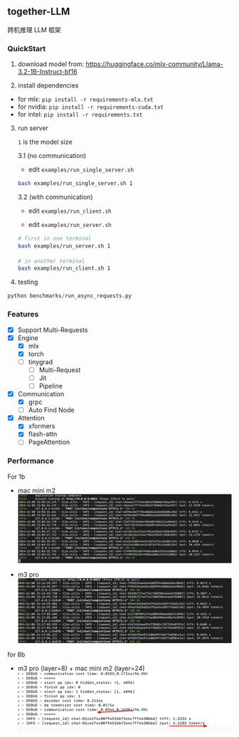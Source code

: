 ## together-LLM

跨机推理 LLM 框架

### QuickStart

1. download model from: https://huggingface.co/mlx-community/Llama-3.2-1B-Instruct-bf16

2. install dependencies

- for mlx:   `pip install -r requirements-mlx.txt`
- for nvidia: `pip install -r requirements-cuda.txt`
- for intel: `pip install -r requirements.txt`

3. run server 

    `1` is the model size

    3.1 (no communication)

    - edit `examples/run_single_server.sh`

    ```bash
    bash examples/run_single_server.sh 1
    ```

    3.2 (with communication)

    - edit `examples/run_client.sh`

    - edit `examples/run_server.sh`

    ```bash
    # first in one terminal
    bash examples/run_server.sh 1

    # in another terminal
    bash examples/run_client.sh 1
    ```

4. testing

```python
python benchmarks/run_async_requests.py
```

### Features

- [x] Support Multi-Requests
- [x] Engine
    - [x] mlx
    - [x] torch
    - [ ] tinygrad
        - [ ] Multi-Request
        - [ ] Jit
        - [ ] Pipeline
- [x] Communication
    - [x] grpc
    - [ ] Auto Find Node
- [x] Attention
    - [x] xformers
    - [x] flash-attn
    - [ ] PageAttention

### Performance

For 1b

- mac mini m2
![alt text](asserts/image.png)

- m3 pro
![alt text](asserts/image-1.png)

for 8b
- m3 pro (layer=8) + mac mini m2 (layer=24) 
![alt text](asserts/image-2.png)